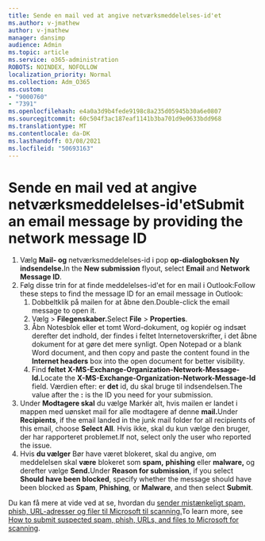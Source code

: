 ```yaml
---
title: Sende en mail ved at angive netværksmeddelelses-id'et
ms.author: v-jmathew
author: v-jmathew
manager: dansimp
audience: Admin
ms.topic: article
ms.service: o365-administration
ROBOTS: NOINDEX, NOFOLLOW
localization_priority: Normal
ms.collection: Adm_O365
ms.custom:
- "9000760"
- "7391"
ms.openlocfilehash: e4a0a3d9b4fede9198c8a235d05945b30a6e0807
ms.sourcegitcommit: 60c504f3ac187eaf1141b3ba701d9e0633bdd968
ms.translationtype: MT
ms.contentlocale: da-DK
ms.lasthandoff: 03/08/2021
ms.locfileid: "50693163"
---
```

# <a name="submit-an-email-message-by-providing-the-network-message-id"></a><span data-ttu-id="bcc29-102">Sende en mail ved at angive netværksmeddelelses-id'et</span><span class="sxs-lookup"><span data-stu-id="bcc29-102">Submit an email message by providing the network message ID</span></span>

1. <span data-ttu-id="bcc29-103">Vælg **Mail- og** netværksmeddelelses-id  i pop **op-dialogboksen Ny indsendelse.**</span><span class="sxs-lookup"><span data-stu-id="bcc29-103">In the **New submission** flyout, select **Email** and **Network Message ID**.</span></span>
2. <span data-ttu-id="bcc29-104">Følg disse trin for at finde meddelelses-id'et for en mail i Outlook:</span><span class="sxs-lookup"><span data-stu-id="bcc29-104">Follow these steps to find the message ID for an email message in Outlook:</span></span>
    1. <span data-ttu-id="bcc29-105">Dobbeltklik på mailen for at åbne den.</span><span class="sxs-lookup"><span data-stu-id="bcc29-105">Double-click the email message to open it.</span></span>
    1. <span data-ttu-id="bcc29-106">Vælg   >  **Filegenskaber.**</span><span class="sxs-lookup"><span data-stu-id="bcc29-106">Select **File** > **Properties**.</span></span>
    1. <span data-ttu-id="bcc29-107">Åbn Notesblok eller et tomt Word-dokument, og kopiér og indsæt derefter det indhold, der findes i feltet Internetoverskrifter, i det åbne dokument for at gøre det mere synligt. </span><span class="sxs-lookup"><span data-stu-id="bcc29-107">Open Notepad or a blank Word document, and then copy and paste the content found in the **Internet headers** box into the open document for better visibility.</span></span>
    1. <span data-ttu-id="bcc29-108">Find **feltet X-MS-Exchange-Organization-Network-Message-Id.**</span><span class="sxs-lookup"><span data-stu-id="bcc29-108">Locate the **X-MS-Exchange-Organization-Network-Message-Id** field.</span></span> <span data-ttu-id="bcc29-109">Værdien efter: er **det** id, du skal bruge til indsendelsen.</span><span class="sxs-lookup"><span data-stu-id="bcc29-109">The value after the **:** is the ID you need for your submission.</span></span>
3. <span data-ttu-id="bcc29-110">Under **Modtagere skal** du vælge Markér alt, hvis mailen er landet i mappen med uønsket mail for alle modtagere af denne **mail.**</span><span class="sxs-lookup"><span data-stu-id="bcc29-110">Under **Recipients**, if the email landed in the junk mail folder for all recipients of this email, choose **Select All**.</span></span> <span data-ttu-id="bcc29-111">Hvis ikke, skal du kun vælge den bruger, der har rapporteret problemet.</span><span class="sxs-lookup"><span data-stu-id="bcc29-111">If not, select only the user who reported the issue.</span></span>
4. <span data-ttu-id="bcc29-112">Hvis **du vælger** Bør have været blokeret, skal du angive, om meddelelsen skal **være** blokeret som **spam,** **phishing** eller **malware,** og derefter vælge **Send.**</span><span class="sxs-lookup"><span data-stu-id="bcc29-112">Under **Reason for submission**, if you select **Should have been blocked**, specify whether the message should have been blocked as **Spam**, **Phishing**, or **Malware**, and then select **Submit**.</span></span>

<span data-ttu-id="bcc29-113">Du kan få mere at vide ved at se, hvordan du [sender mistænkeligt spam, phish, URL-adresser og filer til Microsoft til scanning.](https://go.microsoft.com/fwlink/?linkid=2101479)</span><span class="sxs-lookup"><span data-stu-id="bcc29-113">To learn more, see [How to submit suspected spam, phish, URLs, and files to Microsoft for scanning](https://go.microsoft.com/fwlink/?linkid=2101479).</span></span>
